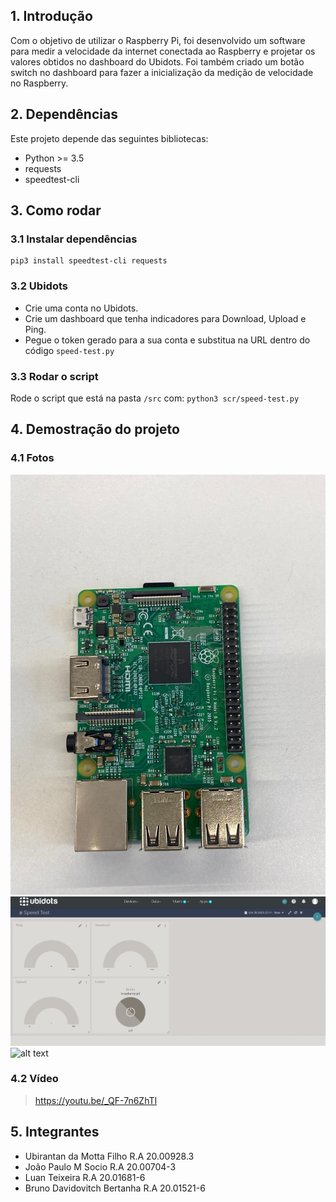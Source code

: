 
## 1. Introdução

Com o objetivo de utilizar o Raspberry Pi, foi desenvolvido um software para medir a velocidade da internet conectada ao Raspberry e projetar os valores obtidos no dashboard do Ubidots. Foi também criado um botão switch no dashboard para fazer a inicialização da medição de velocidade no Raspberry.

## 2. Dependências

Este projeto depende das seguintes bibliotecas:

- Python >= 3.5
- requests
- speedtest-cli

## 3. Como rodar

### 3.1 Instalar dependências

``` 
pip3 install speedtest-cli requests
```
### 3.2 Ubidots

- Crie uma conta no Ubidots.
- Crie um dashboard que tenha indicadores para Download, Upload e Ping.
- Pegue o token gerado para a sua conta e substitua na URL dentro do código ```speed-test.py```
### 3.3 Rodar o script

Rode o script que está na pasta ```/src```  com: ```python3 scr/speed-test.py```

## 4. Demostração do projeto

### 4.1 Fotos

![alt text](./content/rasp.jpeg)
![alt text](./content/painel01.png)
![alt text](./content/painel02.png)


### 4.2 Vídeo

> https://youtu.be/_QF-7n6ZhTI

## 5. Integrantes

- Ubirantan da Motta Filho R.A 20.00928.3
- João Paulo M Socio R.A 20.00704-3
- Luan Teixeira R.A 20.01681-6
- Bruno Davidovitch Bertanha R.A 20.01521-6